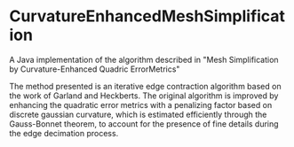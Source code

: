 # CurvatureEnhancedMeshSimplification
A Java implementation of the algorithm described in "Mesh Simplification by Curvature-Enhanced Quadric ErrorMetrics"

The method presented is an iterative edge contraction algorithm based on the work of Garland and Heckberts. The original algorithm is improved by enhancing the quadratic error metrics with a penalizing factor based on discrete gaussian curvature, which is estimated efficiently through the Gauss-Bonnet theorem, to account for the presence of fine details during the edge decimation process.
